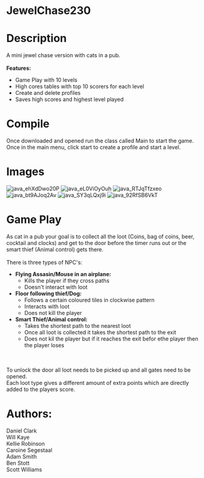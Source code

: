# JewelChase230

# Description
A mini jewel chase version with cats in a pub.
<br />
<br />
<b> Features: </b>
- Game Play with 10 levels
- High cores tables with top 10 scorers for each level
- Create and delete profiles
- Saves high scores and highest level played

# Compile
Once downloaded and opened run the class called Main to start the game. <br />
Once in the main menu, click start to create a profile and start a level.

# Images
![java_ehXdDwo20P](https://user-images.githubusercontent.com/77969841/206911352-ff499549-0155-4440-9c30-f8844f55182b.jpg)
![java_eL0ViOyOuh](https://user-images.githubusercontent.com/77969841/206911353-33e10a08-e9fe-4eac-8d54-154ad86d59fd.jpg)
![java_RTJqTfzxeo](https://user-images.githubusercontent.com/77969841/206911358-8f025619-98e6-4a80-9f9d-3bfd41790b6e.jpg)
![java_bt9AJoq2Av](https://user-images.githubusercontent.com/77969841/206911351-0e116725-dd40-45fe-abaf-f2837730f005.jpg)
![java_SY3qLQxj9i](https://user-images.githubusercontent.com/77969841/206911359-4a45a49f-99dc-44d6-a08a-1068e16f04c1.jpg)
![java_92RfSB6VkT](https://user-images.githubusercontent.com/77969841/206911350-5d6346f2-e1b0-450c-adf9-c00b62e4ad8d.jpg)

# Game Play
As cat in a pub your goal is to collect all the loot (Coins, bag of coins, beer, cocktail and clocks) 
and get to the door before the timer runs out or the smart thief (Animal control) gets there.
<br />
<br />
There is three types of NPC's:
- <b> Flying Assasin/Mouse in an airplane: </b>
  - Kills the player if they cross paths
  - Doesn't interact with loot
- <b> Floor following thief/Dog: </b>
  - Follows a certain coloured tiles in clockwise pattern
  - Interacts with loot
  - Does not kill the player
- <b> Smart Thief/Animal control: </b>
  - Takes the shortest path to the nearest loot
  - Once all loot is collected it takes the shortest path to the exit
  - Does not kil the player but if it reaches the exit befor ethe player then the player loses
<br />
<br />
To unlock the door all loot needs to be picked up and all gates need to be opened. <br />
Each loot type gives a different amount of extra points which are directly added to the players score. <br />


# Authors:
Daniel Clark <br />
Will Kaye <br />
Kellie Robinson <br />
Caroine Segestaal <br />
Adam Smith <br />
Ben Stott <br />
Scott Williams <br />

